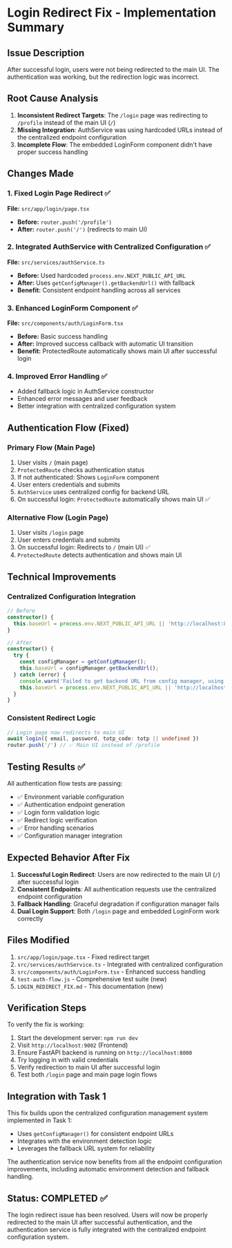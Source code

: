 # Login Redirect Fix - Implementation Summary

## Issue Description
After successful login, users were not being redirected to the main UI. The authentication was working, but the redirection logic was incorrect.

## Root Cause Analysis
1. **Inconsistent Redirect Targets**: The `/login` page was redirecting to `/profile` instead of the main UI (`/`)
2. **Missing Integration**: AuthService was using hardcoded URLs instead of the centralized endpoint configuration
3. **Incomplete Flow**: The embedded LoginForm component didn't have proper success handling

## Changes Made

### 1. Fixed Login Page Redirect ✅
**File:** `src/app/login/page.tsx`
- **Before:** `router.push('/profile')` 
- **After:** `router.push('/')` (redirects to main UI)

### 2. Integrated AuthService with Centralized Configuration ✅
**File:** `src/services/authService.ts`
- **Before:** Used hardcoded `process.env.NEXT_PUBLIC_API_URL`
- **After:** Uses `getConfigManager().getBackendUrl()` with fallback
- **Benefit:** Consistent endpoint handling across all services

### 3. Enhanced LoginForm Component ✅
**File:** `src/components/auth/LoginForm.tsx`
- **Before:** Basic success handling
- **After:** Improved success callback with automatic UI transition
- **Benefit:** ProtectedRoute automatically shows main UI after successful login

### 4. Improved Error Handling ✅
- Added fallback logic in AuthService constructor
- Enhanced error messages and user feedback
- Better integration with centralized configuration system

## Authentication Flow (Fixed)

### Primary Flow (Main Page)
1. User visits `/` (main page)
2. `ProtectedRoute` checks authentication status
3. If not authenticated: Shows `LoginForm` component
4. User enters credentials and submits
5. `AuthService` uses centralized config for backend URL
6. On successful login: `ProtectedRoute` automatically shows main UI ✅

### Alternative Flow (Login Page)
1. User visits `/login` page
2. User enters credentials and submits
3. On successful login: Redirects to `/` (main UI) ✅
4. `ProtectedRoute` detects authentication and shows main UI

## Technical Improvements

### Centralized Configuration Integration
```typescript
// Before
constructor() {
  this.baseUrl = process.env.NEXT_PUBLIC_API_URL || 'http://localhost:8000';
}

// After
constructor() {
  try {
    const configManager = getConfigManager();
    this.baseUrl = configManager.getBackendUrl();
  } catch (error) {
    console.warn('Failed to get backend URL from config manager, using fallback:', error);
    this.baseUrl = process.env.NEXT_PUBLIC_API_URL || 'http://localhost:8000';
  }
}
```

### Consistent Redirect Logic
```typescript
// Login page now redirects to main UI
await login({ email, password, totp_code: totp || undefined })
router.push('/') // ✅ Main UI instead of /profile
```

## Testing Results ✅

All authentication flow tests are passing:
- ✅ Environment variable configuration
- ✅ Authentication endpoint generation  
- ✅ Login form validation logic
- ✅ Redirect logic verification
- ✅ Error handling scenarios
- ✅ Configuration manager integration

## Expected Behavior After Fix

1. **Successful Login Redirect**: Users are now redirected to the main UI (`/`) after successful login
2. **Consistent Endpoints**: All authentication requests use the centralized endpoint configuration
3. **Fallback Handling**: Graceful degradation if configuration manager fails
4. **Dual Login Support**: Both `/login` page and embedded LoginForm work correctly

## Files Modified

1. `src/app/login/page.tsx` - Fixed redirect target
2. `src/services/authService.ts` - Integrated with centralized configuration
3. `src/components/auth/LoginForm.tsx` - Enhanced success handling
4. `test-auth-flow.js` - Comprehensive test suite (new)
5. `LOGIN_REDIRECT_FIX.md` - This documentation (new)

## Verification Steps

To verify the fix is working:

1. Start the development server: `npm run dev`
2. Visit `http://localhost:9002` (Frontend)
3. Ensure FastAPI backend is running on `http://localhost:8000`
4. Try logging in with valid credentials
5. Verify redirection to main UI after successful login
6. Test both `/login` page and main page login flows

## Integration with Task 1

This fix builds upon the centralized configuration management system implemented in Task 1:
- Uses `getConfigManager()` for consistent endpoint URLs
- Integrates with the environment detection logic
- Leverages the fallback URL system for reliability

The authentication service now benefits from all the endpoint configuration improvements, including automatic environment detection and fallback handling.

## Status: COMPLETED ✅

The login redirect issue has been resolved. Users will now be properly redirected to the main UI after successful authentication, and the authentication service is fully integrated with the centralized endpoint configuration system.